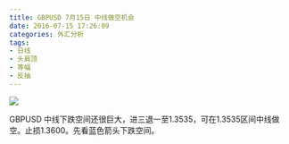 ```yaml
---
title: GBPUSD 7月15日 中线做空机会
date: 2016-07-15 17:26:09
categories: 外汇分析
tags:
- 日线
- 头肩顶
- 等幅
- 反抽
---
```

![](http://eurusd.qiniudn.com/150.png)

GBPUSD 中线下跌空间还很巨大，进三退一至1.3535，可在1.3535区间中线做空。止损1.3600。先看蓝色箭头下跌空间。
